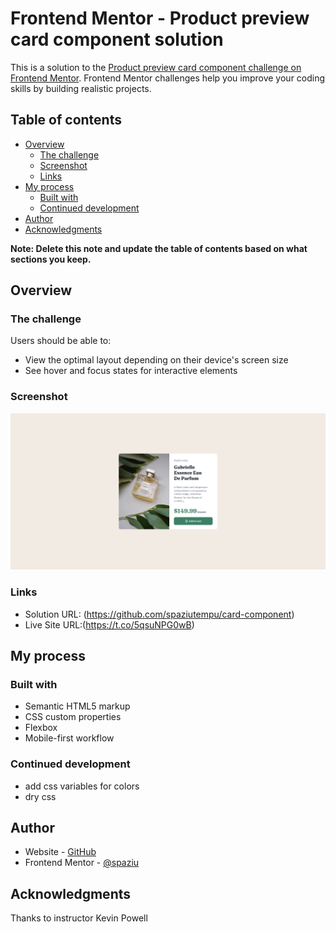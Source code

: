# Frontend Mentor - Product preview card component solution

This is a solution to the [Product preview card component challenge on Frontend Mentor](https://www.frontendmentor.io/challenges/product-preview-card-component-GO7UmttRfa). Frontend Mentor challenges help you improve your coding skills by building realistic projects.

## Table of contents

- [Overview](#overview)
  - [The challenge](#the-challenge)
  - [Screenshot](#screenshot)
  - [Links](#links)
- [My process](#my-process)
  - [Built with](#built-with)
  - [Continued development](#continued-development)
- [Author](#author)
- [Acknowledgments](#acknowledgments)

**Note: Delete this note and update the table of contents based on what sections you keep.**

## Overview

### The challenge

Users should be able to:

- View the optimal layout depending on their device's screen size
- See hover and focus states for interactive elements

### Screenshot

![](./Screenshot.jpg)

### Links

- Solution URL: (https://github.com/spaziutempu/card-component)
- Live Site URL:(https://t.co/5qsuNPG0wB)

## My process

### Built with

- Semantic HTML5 markup
- CSS custom properties
- Flexbox
- Mobile-first workflow

### Continued development

- add css variables for colors
- dry css

## Author

- Website - [GitHub](https://github.com/spaziutempu/)
- Frontend Mentor - [@spaziu](https://www.frontendmentor.io/profile/spaziu)

## Acknowledgments

Thanks to instructor Kevin Powell
